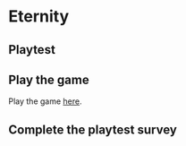 # Eternity
## Playtest

## Play the game

Play the game [here](../prototype/Eternity.html).

## Complete the playtest survey
